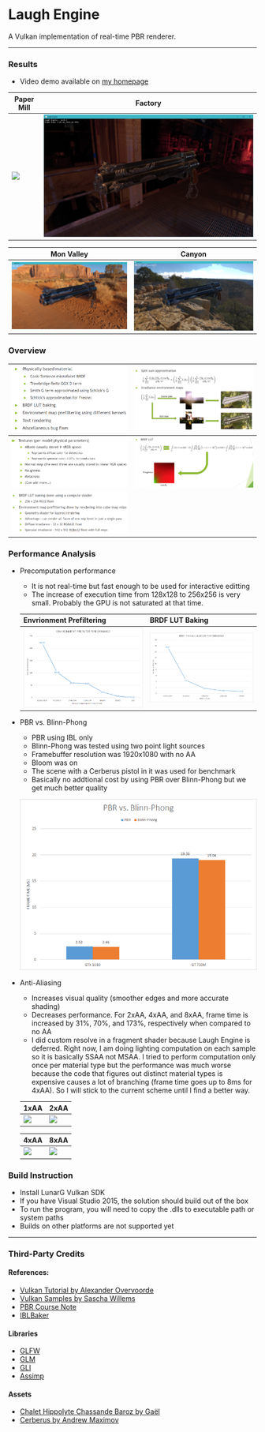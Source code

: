 # Laugh Engine

A Vulkan implementation of real-time PBR renderer.

---

### Results

* Video demo available on [my homepage](http://jian-ru.github.io/)

| Paper Mill | Factory |
| --- | --- |
| ![](docs/paper_mill.png) | ![](docs/factory.png) |

| Mon Valley | Canyon |
| --- | --- |
| ![](docs/mon_valley.png) | ![](docs/canyon.png) |

### Overview

| ![](docs/how_it_work0.png) | ![](docs/how_it_work1.png) |
| --- | --- |
| ![](docs/how_it_work3.png) | ![](docs/how_it_work2.png) |
| ![](docs/how_it_work4.png) |

### Performance Analysis

* Precomputation performance
  * It is not real-time but fast enough to be used for interactive editting
  * The increase of execution time from 128x128 to 256x256 is very small. Probably the GPU is not saturated at that time.
  
  | Envrionment Prefiltering | BRDF LUT Baking |
  | --- | --- |
  | ![](docs/perf_env.png) | ![](docs/brdf_perf.png) |

* PBR vs. Blinn-Phong
  * PBR using IBL only
  * Blinn-Phong was tested using two point light sources
  * Framebuffer resolution was 1920x1080 with no AA
  * Bloom was on
  * The scene with a Cerberus pistol in it was used for benchmark
  * Basically no addtional cost by using PBR over Blinn-Phong but we get much better quality
  
  ![](docs/pbr_vs_blinnphong.png)
  
* Anti-Aliasing
  * Increases visual quality (smoother edges and more accurate shading)
  * Decreases performance. For 2xAA, 4xAA, and 8xAA, frame time is increased by 31%, 70%, and 173%, respectively when compared to no AA
  * I did custom resolve in a fragment shader because Laugh Engine is deferred. Right now, I am doing lighting computation on each sample so it is basically SSAA not MSAA. I tried to perform computation only once per material type but the performance was much worse because the code that figures out distinct material types is expensive causes a lot of branching (frame time goes up to 8ms for 4xAA). So I will stick to the current scheme until I find a better way.
  
  | 1xAA | 2xAA |
  | --- | --- |
  | ![](docs/1xaa.png) | ![](docs/2xaa.png) |
  
  | 4xAA | 8xAA |
  | --- | --- |
  | ![](docs/4xaa.png) | ![](docs/8xaa.png) |

### Build Instruction

* Install LunarG Vulkan SDK
* If you have Visual Studio 2015, the solution should build out of the box
* To run the program, you will need to copy the .dlls to executable path or system paths
* Builds on other platforms are not supported yet

---

### Third-Party Credits

#### References:
* [Vulkan Tutorial by Alexander Overvoorde](https://vulkan-tutorial.com)
* [Vulkan Samples by Sascha Willems](https://github.com/SaschaWillems/Vulkan)
* [PBR Course Note](http://blog.selfshadow.com/publications/s2013-shading-course/karis/s2013_pbs_epic_notes_v2.pdf)
* [IBLBaker](https://github.com/derkreature/IBLBaker)

#### Libraries
* [GLFW](http://www.glfw.org/)
* [GLM](http://glm.g-truc.net/0.9.8/index.html)
* [GLI](http://gli.g-truc.net/0.8.2/index.html)
* [Assimp](http://www.assimp.org/)

#### Assets
* [Chalet Hippolyte Chassande Baroz by Gaël](https://skfb.ly/HDVU)
* [Cerberus by Andrew Maximov](http://artisaverb.info/Cerberus.html)
